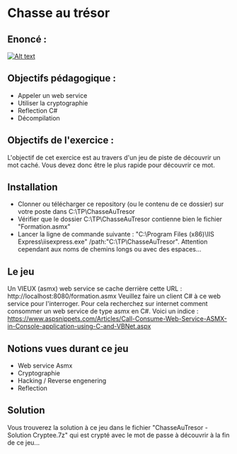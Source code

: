 # Chasse au trésor
## Enoncé :

[![Alt text](https://img.youtube.com/vi/HVq0fFf4f9U/mqdefault.jpg)](https://youtu.be/HVq0fFf4f9U)

## Objectifs pédagogique :
- Appeler un web service
- Utiliser la cryptographie
- Reflection C#
- Décompilation

## Objectifs de l'exercice :
L'objectif de cet exercice est au travers d'un jeu de piste de découvrir un mot caché.
Vous devez donc être le plus rapide pour découvrir ce mot.

## Installation
- Clonner ou télécharger ce repository (ou le contenu de ce dossier) sur votre poste dans C:\TP\ChasseAuTresor
- Vérifier que le dossier C:\TP\ChasseAuTresor contienne bien le fichier "Formation.asmx"
- Lancer la ligne de commande suivante : "C:\Program Files (x86)\IIS Express\iisexpress.exe" /path:"C:\TP\ChasseAuTresor".
  Attention cependant aux noms de chemins longs ou avec des espaces...

## Le jeu
Un VIEUX (asmx) web service se cache derrière cette URL : http://localhost:8080/formation.asmx
Veuillez faire un client C# à ce web service pour l'interroger.
Pour cela recherchez sur internet comment consommer un web service de type asmx en C#.
Voici un indice :
https://www.aspsnippets.com/Articles/Call-Consume-Web-Service-ASMX-in-Console-application-using-C-and-VBNet.aspx

## Notions vues durant ce jeu
- Web service Asmx
- Cryptographie
- Hacking / Reverse engenering
- Reflection

## Solution
Vous trouverez la solution à ce jeu dans le fichier "ChasseAuTresor - Solution Cryptee.7z" qui est crypté avec le mot de passe à découvrir à la fin de ce jeu...
